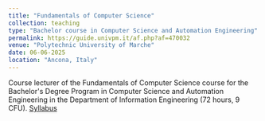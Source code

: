 ```yaml
---
title: "Fundamentals of Computer Science"
collection: teaching
type: "Bachelor course in Computer Science and Automation Engineering"
permalink: https://guide.univpm.it/af.php?af=470032
venue: "Polytechnic University of Marche"
date: 06-06-2025
location: "Ancona, Italy"
---
```

Course lecturer of the Fundamentals of Computer Science course for the Bachelor's Degree Program in Computer Science and Automation Engineering in the Department of Information Engineering (72 hours, 9 CFU).
[Syllabus](https://guide.univpm.it/af.php?af=470032)